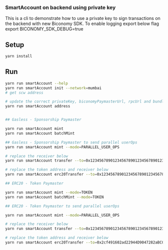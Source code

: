 ### SmartAccount on backend using private key

This is a cli to demonstrate how to use a private key to sign transactions on the backend with new Biconomy SDK.
To enable logging export below flag
export BICONOMY_SDK_DEBUG=true

## Setup

```bash
yarn install
```

## Run

```bash
yarn run smartAccount --help
yarn run smartAccount init --network=mumbai
# get scw address

# update the correct privateKey, biconomyPaymasterUrl, rpcUrl and bundlerUrl in config.json
yarn run smartAccount address


## Gasless - Sponsorship Paymaster

yarn run smartAccount mint
yarn run smartAccount batchMint

## Gasless - Sponsorship Paymaster to send parallel userOps
yarn run smartAccount mint --mode=PARALLEL_USER_OPS

# replace the receiver below
yarn run smartAccount transfer --to=0x1234567890123456789012345678901234567890 --amount=0.001

# replace the token address and receiver below
yarn run smartAccount erc20Transfer --to=0x1234567890123456789012345678901234567890 --amount=0.1 --token=0xdA5289fCAAF71d52a80A254da614a192b693e977

## ERC20 - Token Paymaster

yarn run smartAccount mint --mode=TOKEN
yarn run smartAccount batchMint --mode=TOKEN

## ERC20 - Token Paymaster to send parallel userOps

yarn run smartAccount mint --mode=PARALLEL_USER_OPS

# replace the receiver below
yarn run smartAccount transfer --to=0x1234567890123456789012345678901234567890 --amount=0.001 --mode=TOKEN

# replace the token address and receiver below
yarn run smartAccount erc20Transfer --to=0x2cf491602ad22944D9047282aBC00D3e52F56B37 --amount=0.1 --token=0x1AF3F329e8BE154074D8769D1FFa4eE058B1DBc3 --mode=TOKEN


```
